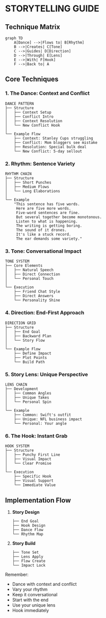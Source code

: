 # STORYTELLING GUIDE

## Technique Matrix
```mermaid
graph TD
    A[Dance] -->|Flows to| B[Rhythm]
    B -->|Creates| C[Tone]
    C -->|Guides| D[Direction]
    D -->|Through| E[Lens]
    E -->|With| F[Hook]
    F -->|Back to| A
```

## Core Techniques

### 1. The Dance: Context and Conflict
```
DANCE PATTERN
├── Structure
│   ├── Context Setup
│   ├── Conflict Intro
│   ├── Context Resolution
│   └── New Conflict Hook
│
└── Example Flow
    ├── Context: Stanley Cups struggling
    ├── Conflict: Mom bloggers see mistake
    ├── Resolution: Special bulk deal
    └── New Conflict: 5-day sellout
```

### 2. Rhythm: Sentence Variety
```
RHYTHM CHAIN
├── Structure
│   ├── Short Punches
│   ├── Medium Flows
│   └── Long Elaborations
│
└── Example
    "This sentence has five words.
     Here are five more words.
     Five-word sentences are fine.
     But several together become monotonous.
     Listen to what is happening.
     The writing is getting boring.
     The sound of it drones.
     It's like a stuck record.
     The ear demands some variety."
```

### 3. Tone: Conversational Impact
```
TONE SYSTEM
├── Core Elements
│   ├── Natural Speech
│   ├── Direct Connection
│   └── Personal Touch
│
└── Execution
    ├── Friend Chat Style
    ├── Direct Answers
    └── Personality Shine
```

### 4. Direction: End-First Approach
```
DIRECTION GRID
├── Structure
│   ├── End Goal
│   ├── Backward Plan
│   └── Story Flow
│
└── Example Flow
    ├── Define Impact
    ├── Plot Points
    └── Build Path
```

### 5. Story Lens: Unique Perspective
```
LENS CHAIN
├── Development
│   ├── Common Angles
│   ├── Unique Takes
│   └── Personal Spin
│
└── Example
    ├── Common: Swift's outfit
    ├── Unique: NFL business impact
    └── Personal: Your angle
```

### 6. The Hook: Instant Grab
```
HOOK SYSTEM
├── Structure
│   ├── Punchy First Line
│   ├── Visual Impact
│   └── Clear Promise
│
└── Execution
    ├── Specific Hook
    ├── Visual Support
    └── Immediate Value
```

## Implementation Flow
1. **Story Design**
   ```
   ├── End Goal
   ├── Hook Design
   ├── Dance Flow
   └── Rhythm Map
   ```

2. **Story Build**
   ```
   ├── Tone Set
   ├── Lens Apply
   ├── Flow Create
   └── Impact Lock
   ```

Remember:
- Dance with context and conflict
- Vary your rhythm
- Keep it conversational
- Start with the end
- Use your unique lens
- Hook immediately
